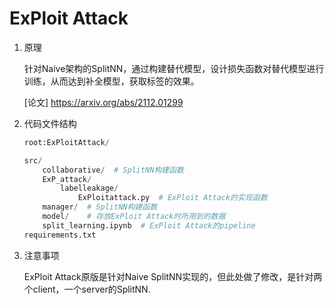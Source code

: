 # ExPloit Attack
1. 原理
   
   针对Naive架构的SplitNN，通过构建替代模型，设计损失函数对替代模型进行训练，从而达到补全模型，获取标签的效果。

   [论文] https://arxiv.org/abs/2112.01299

2. 代码文件结构
    ``` python
    root:ExPloitAttack/

    src/
        collaborative/  # SplitNN构建函数
        ExP_attack/     
            labelleakage/  
                ExPloitattack.py  # ExPloit Attack的实现函数
        manager/  # SplitNN构建函数
        model/    # 存放ExPloit Attack时所用到的数据
        split_learning.ipynb  # ExPloit Attack的pipeline
    requirements.txt
    ```
3. 注意事项
    
    ExPloit Attack原版是针对Naive SplitNN实现的，但此处做了修改，是针对两个client，一个server的SplitNN.
